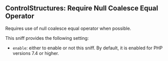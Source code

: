 ## ControlStructures: Require Null Coalesce Equal Operator

Requires use of null coalesce equal operator when possible.

This sniff provides the following setting:

*   `enable`: either to enable or not this sniff. By default, it is enabled for PHP versions 7.4 or higher.
